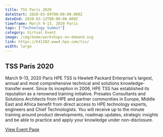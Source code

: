 ```yaml
---
title: TSS Paris 2020
dateStart: 2020-03-09T00:00:00.000Z
dateEnd: 2020-03-13T00:00:00.000Z
timeframe: March 9-13, 2020 Paris
tags: ["Technology Summit"]
category: Virtual Event
image: /img/home/workshops-on-demand.svg
link: https://h41382.www4.hpe.com/tss/
width: large
---
```

## TSS Paris 2020
March 9-13, 2020 Paris
HPE TSS is Hewlett Packard Enterprise's largest, annual and most comprehensive technical and solutions knowledge-transfer event. Since its inception in 2006, HPE TSS has established its reputation as a renowned training initiative. Presales Consultants and Solutions Architects from HPE and partner communities in Europe, Middle East and Africa benefit from direct access to HPE technology experts, engineers and Chief Technologists. You will receive up to the minute training around product developments, roadmap updates, strategic insights and be able to practice and apply your knowledge under non-disclosure.

[View Event Page](https://h41382.www4.hpe.com/tss/)